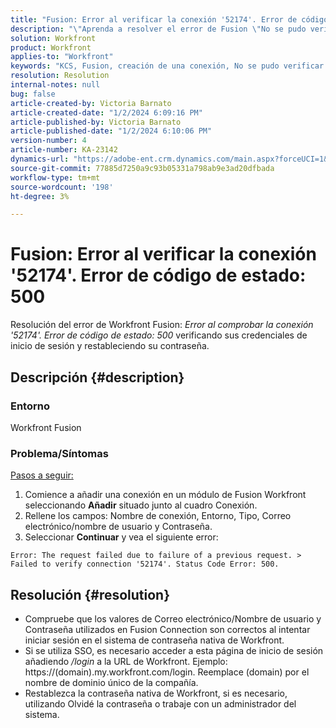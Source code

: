 ```yaml
---
title: "Fusion: Error al verificar la conexión '52174'. Error de código de estado: 500"
description: "\"Aprenda a resolver el error de Fusion \"No se pudo verificar la conexión '52174'. Error de código de estado: 500\"\"."
solution: Workfront
product: Workfront
applies-to: "Workfront"
keywords: "KCS, Fusion, creación de una conexión, No se pudo verificar la conexión '52174'. Error de código de estado: 500, Error, Adobe Workfront, Fusion, Solución de problemas"
resolution: Resolution
internal-notes: null
bug: false
article-created-by: Victoria Barnato
article-created-date: "1/2/2024 6:09:16 PM"
article-published-by: Victoria Barnato
article-published-date: "1/2/2024 6:10:06 PM"
version-number: 4
article-number: KA-23142
dynamics-url: "https://adobe-ent.crm.dynamics.com/main.aspx?forceUCI=1&pagetype=entityrecord&etn=knowledgearticle&id=1faec205-9aa9-ee11-be37-6045bd006b25"
source-git-commit: 77885d7250a9c93b05331a798ab9e3ad20dfbada
workflow-type: tm+mt
source-wordcount: '198'
ht-degree: 3%

---
```


# Fusion: Error al verificar la conexión &#39;52174&#39;. Error de código de estado: 500


Resolución del error de Workfront Fusion: *Error al comprobar la conexión &#39;52174&#39;. Error de código de estado: 500* verificando sus credenciales de inicio de sesión y restableciendo su contraseña.

## Descripción {#description}


### Entorno

Workfront Fusion

### Problema/Síntomas

<u>Pasos a seguir:</u>

1. Comience a añadir una conexión en un módulo de Fusion Workfront seleccionando <b>Añadir</b> situado junto al cuadro Conexión.
2. Rellene los campos: Nombre de conexión, Entorno, Tipo, Correo electrónico/nombre de usuario y Contraseña.
3. Seleccionar <b>Continuar</b> y vea el siguiente error:



```
Error: The request failed due to failure of a previous request. > Failed to verify connection '52174'. Status Code Error: 500.
```



## Resolución {#resolution}


- Compruebe que los valores de Correo electrónico/Nombre de usuario y Contraseña utilizados en Fusion Connection son correctos al intentar iniciar sesión en el sistema de contraseña nativa de Workfront.
- Si se utiliza SSO, es necesario acceder a esta página de inicio de sesión añadiendo */login* a la URL de Workfront. Ejemplo: https://(domain).my.workfront.com/login. Reemplace (domain) por el nombre de dominio único de la compañía.
- Restablezca la contraseña nativa de Workfront, si es necesario, utilizando Olvidé la contraseña o trabaje con un administrador del sistema.

